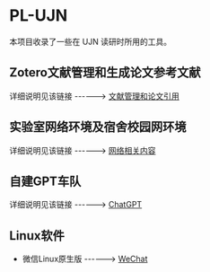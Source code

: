 # PL-UJN

本项目收录了一些在 UJN 读研时所用的工具。

## Zotero文献管理和生成论文参考文献

详细说明见该链接 ------> [文献管理和论文引用](https://github.com/nicholas9698/PL-UJN/tree/main/%E6%96%87%E7%8C%AE%E7%AE%A1%E7%90%86%E5%92%8C%E8%AE%BA%E6%96%87%E5%BC%95%E7%94%A8)

## 实验室网络环境及宿舍校园网环境

详细说明见该链接 ------> [网络相关内容](https://github.com/nicholas9698/PL-UJN/tree/main/%E7%BD%91%E7%BB%9C%E7%9B%B8%E5%85%B3%E5%86%85%E5%AE%B9)

## 自建GPT车队

详细说明见该链接 ------> [ChatGPT](https://github.com/nicholas9698/PL-UJN/tree/main/ChatGPT)

## Linux软件

- 微信Linux原生版 ------> [WeChat](https://github.com/nicholas9698/PL-UJN/tree/main/Linux/wechat-beta)

